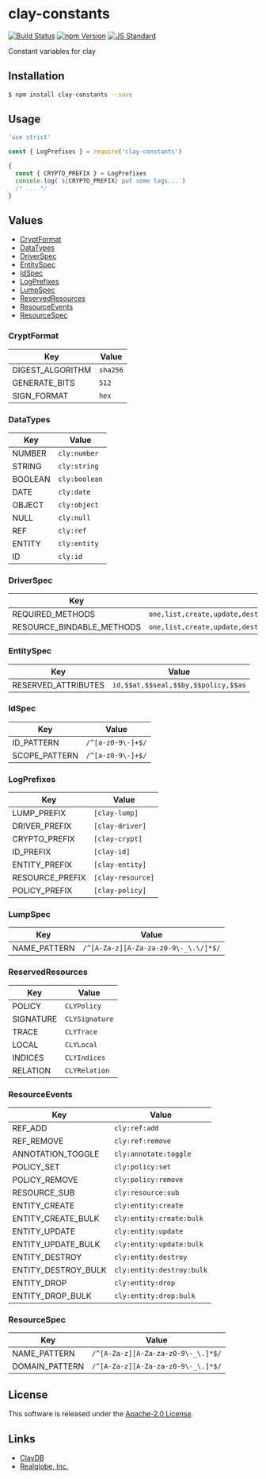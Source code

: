 clay-constants
==========

<!---
This file is generated by ape-tmpl. Do not update manually.
--->

<!-- Badge Start -->
<a name="badges"></a>

[![Build Status][bd_travis_shield_url]][bd_travis_url]
[![npm Version][bd_npm_shield_url]][bd_npm_url]
[![JS Standard][bd_standard_shield_url]][bd_standard_url]

[bd_repo_url]: https://github.com/realglobe-Inc/clay-constants
[bd_travis_url]: http://travis-ci.org/realglobe-Inc/clay-constants
[bd_travis_shield_url]: http://img.shields.io/travis/realglobe-Inc/clay-constants.svg?style=flat
[bd_travis_com_url]: http://travis-ci.com/realglobe-Inc/clay-constants
[bd_travis_com_shield_url]: https://api.travis-ci.com/realglobe-Inc/clay-constants.svg?token=
[bd_license_url]: https://github.com/realglobe-Inc/clay-constants/blob/master/LICENSE
[bd_codeclimate_url]: http://codeclimate.com/github/realglobe-Inc/clay-constants
[bd_codeclimate_shield_url]: http://img.shields.io/codeclimate/github/realglobe-Inc/clay-constants.svg?style=flat
[bd_codeclimate_coverage_shield_url]: http://img.shields.io/codeclimate/coverage/github/realglobe-Inc/clay-constants.svg?style=flat
[bd_gemnasium_url]: https://gemnasium.com/realglobe-Inc/clay-constants
[bd_gemnasium_shield_url]: https://gemnasium.com/realglobe-Inc/clay-constants.svg
[bd_npm_url]: http://www.npmjs.org/package/clay-constants
[bd_npm_shield_url]: http://img.shields.io/npm/v/clay-constants.svg?style=flat
[bd_standard_url]: http://standardjs.com/
[bd_standard_shield_url]: https://img.shields.io/badge/code%20style-standard-brightgreen.svg

<!-- Badge End -->


<!-- Description Start -->
<a name="description"></a>

Constant variables for clay

<!-- Description End -->


<!-- Overview Start -->
<a name="overview"></a>



<!-- Overview End -->


<!-- Sections Start -->
<a name="sections"></a>

<!-- Section from "doc/guides/01.Installation.md.hbs" Start -->

<a name="section-doc-guides-01-installation-md"></a>

Installation
-----

```bash
$ npm install clay-constants --save
```


<!-- Section from "doc/guides/01.Installation.md.hbs" End -->

<!-- Section from "doc/guides/02.Usage.md.hbs" Start -->

<a name="section-doc-guides-02-usage-md"></a>

Usage
---------

```javascript
'use strict'

const { LogPrefixes } = require('clay-constants')

{
  const { CRYPTO_PREFIX } = LogPrefixes
  console.log(`${CRYPTO_PREFIX} put some logs...`)
  /* ... */
}
```


<!-- Section from "doc/guides/02.Usage.md.hbs" End -->

<!-- Section from "doc/guides/03.Values.md.hbs" Start -->

<a name="section-doc-guides-03-values-md"></a>

Values
------

+ [CryptFormat](#CryptFormat)
+ [DataTypes](#DataTypes)
+ [DriverSpec](#DriverSpec)
+ [EntitySpec](#EntitySpec)
+ [IdSpec](#IdSpec)
+ [LogPrefixes](#LogPrefixes)
+ [LumpSpec](#LumpSpec)
+ [ReservedResources](#ReservedResources)
+ [ResourceEvents](#ResourceEvents)
+ [ResourceSpec](#ResourceSpec)


<a name="CryptFormat" ></a>

### CryptFormat

| Key | Value |
| --- | ---- |
| DIGEST_ALGORITHM | `sha256` |
| GENERATE_BITS | `512` |
| SIGN_FORMAT | `hex` |


<a name="DataTypes" ></a>

### DataTypes

| Key | Value |
| --- | ---- |
| NUMBER | `cly:number` |
| STRING | `cly:string` |
| BOOLEAN | `cly:boolean` |
| DATE | `cly:date` |
| OBJECT | `cly:object` |
| NULL | `cly:null` |
| REF | `cly:ref` |
| ENTITY | `cly:entity` |
| ID | `cly:id` |


<a name="DriverSpec" ></a>

### DriverSpec

| Key | Value |
| --- | ---- |
| REQUIRED_METHODS | `one,list,create,update,destroy,drop,resources` |
| RESOURCE_BINDABLE_METHODS | `one,list,create,update,destroy,drop,oneBulk,listBulk,createBulk,updateBulk,destroyBulk,cursor` |


<a name="EntitySpec" ></a>

### EntitySpec

| Key | Value |
| --- | ---- |
| RESERVED_ATTRIBUTES | `id,$$at,$$seal,$$by,$$policy,$$as` |


<a name="IdSpec" ></a>

### IdSpec

| Key | Value |
| --- | ---- |
| ID_PATTERN | `/^[a-z0-9\-]+$/` |
| SCOPE_PATTERN | `/^[a-z0-9\-]+$/` |


<a name="LogPrefixes" ></a>

### LogPrefixes

| Key | Value |
| --- | ---- |
| LUMP_PREFIX | `[clay-lump]` |
| DRIVER_PREFIX | `[clay-driver]` |
| CRYPTO_PREFIX | `[clay-crypt]` |
| ID_PREFIX | `[clay-id]` |
| ENTITY_PREFIX | `[clay-entity]` |
| RESOURCE_PREFIX | `[clay-resource]` |
| POLICY_PREFIX | `[clay-policy]` |


<a name="LumpSpec" ></a>

### LumpSpec

| Key | Value |
| --- | ---- |
| NAME_PATTERN | `/^[A-Za-z][A-Za-za-z0-9\-_\.\/]*$/` |


<a name="ReservedResources" ></a>

### ReservedResources

| Key | Value |
| --- | ---- |
| POLICY | `CLYPolicy` |
| SIGNATURE | `CLYSignature` |
| TRACE | `CLYTrace` |
| LOCAL | `CLYLocal` |
| INDICES | `CLYIndices` |
| RELATION | `CLYRelation` |


<a name="ResourceEvents" ></a>

### ResourceEvents

| Key | Value |
| --- | ---- |
| REF_ADD | `cly:ref:add` |
| REF_REMOVE | `cly:ref:remove` |
| ANNOTATION_TOGGLE | `cly:annotate:toggle` |
| POLICY_SET | `cly:policy:set` |
| POLICY_REMOVE | `cly:policy:remove` |
| RESOURCE_SUB | `cly:resource:sub` |
| ENTITY_CREATE | `cly:entity:create` |
| ENTITY_CREATE_BULK | `cly:entity:create:bulk` |
| ENTITY_UPDATE | `cly:entity:update` |
| ENTITY_UPDATE_BULK | `cly:entity:update:bulk` |
| ENTITY_DESTROY | `cly:entity:destroy` |
| ENTITY_DESTROY_BULK | `cly:entity:destroy:bulk` |
| ENTITY_DROP | `cly:entity:drop` |
| ENTITY_DROP_BULK | `cly:entity:drop:bulk` |


<a name="ResourceSpec" ></a>

### ResourceSpec

| Key | Value |
| --- | ---- |
| NAME_PATTERN | `/^[A-Za-z][A-Za-za-z0-9\-_\.]*$/` |
| DOMAIN_PATTERN | `/^[A-Za-z][A-Za-za-z0-9\-_\.]*$/` |




<!-- Section from "doc/guides/03.Values.md.hbs" End -->


<!-- Sections Start -->


<!-- LICENSE Start -->
<a name="license"></a>

License
-------
This software is released under the [Apache-2.0 License](https://github.com/realglobe-Inc/clay-constants/blob/master/LICENSE).

<!-- LICENSE End -->


<!-- Links Start -->
<a name="links"></a>

Links
------

+ [ClayDB][clay_d_b_url]
+ [Realglobe, Inc.][realglobe,_inc__url]

[clay_d_b_url]: https://github.com/realglobe-Inc/claydb
[realglobe,_inc__url]: http://realglobe.jp

<!-- Links End -->
